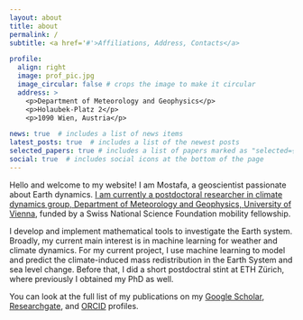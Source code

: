 ```yaml
---
layout: about
title: about
permalink: /
subtitle: <a href='#'>Affiliations, Address, Contacts</a>

profile:
  align: right
  image: prof_pic.jpg
  image_circular: false # crops the image to make it circular
  address: >
    <p>Department of Meteorology and Geophysics</p>
    <p>Holaubek-Platz 2</p>
    <p>1090 Wien, Austria</p>

news: true  # includes a list of news items
latest_posts: true  # includes a list of the newest posts
selected_papers: true # includes a list of papers marked as "selected={true}"
social: true  # includes social icons at the bottom of the page
---
```


Hello and welcome to my website! I am Mostafa, a geoscientist passionate about Earth dynamics. [I am currently a postdoctoral researcher in climate dynamics group, Department of Meteorology and Geophysics, University of Vienna](https://klimadynamik.univie.ac.at/?page_id=251), funded by a Swiss National Science Foundation mobility fellowship.

I develop and implement mathematical tools to investigate the Earth system. Broadly, my current main interest is in machine learning for weather and climate dynamics. For my current project, I use machine learning to model and predict the climate-induced mass redistribution in the Earth System and sea level change. Before that, I did a short postdoctral stint at ETH Zürich, where previously I obtained my PhD as well. 

You can look at the full list of my publications on my [Google Scholar](https://scholar.google.com/citations?user=qCI0O08AAAAJ&hl=en), [Researchgate](https://www.researchgate.net/profile/Mostafa-Kiani-Shahvandi), and [ORCID](https://orcid.org/0000-0001-5705-7014) profiles.
